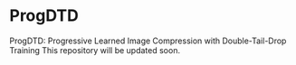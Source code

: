 # ProgDTD
ProgDTD: Progressive Learned Image Compression with Double-Tail-Drop Training
This repository will be updated soon.
